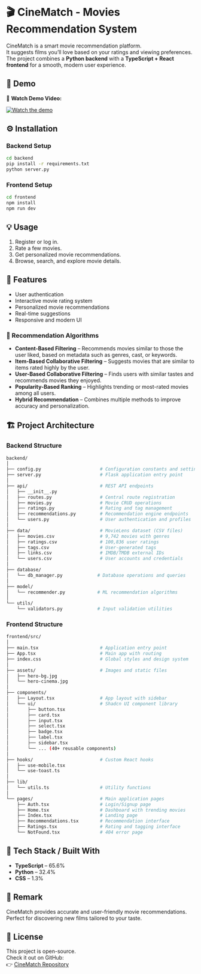 # 🎬 CineMatch - Movies Recommendation System

CineMatch is a smart movie recommendation platform.  
It suggests films you’ll love based on your ratings and viewing preferences.  
The project combines a **Python backend** with a **TypeScript + React frontend** for a smooth, modern user experience.

## 🚀 Demo

🎥 **Watch Demo Video:**  


[![Watch the demo](https://img.youtube.com/vi/JA2f-gHS7jg/hqdefault.jpg)](https://www.youtube.com/watch?v=JA2f-gHS7jg)



## ⚙️ Installation

### Backend Setup
```bash
cd backend
pip install -r requirements.txt
python server.py
```

### Frontend Setup
```bash
cd frontend
npm install
npm run dev
```

## 💡 Usage

1. Register or log in.  
2. Rate a few movies.  
3. Get personalized movie recommendations.  
4. Browse, search, and explore movie details.


## 🌟 Features

- User authentication  
- Interactive movie rating system  
- Personalized movie recommendations  
- Real-time suggestions  
- Responsive and modern UI  

### 🧠 Recommendation Algorithms

- **Content-Based Filtering** – Recommends movies similar to those the user liked, based on metadata such as genres, cast, or keywords.  
- **Item-Based Collaborative Filtering** – Suggests movies that are similar to items rated highly by the user.  
- **User-Based Collaborative Filtering** – Finds users with similar tastes and recommends movies they enjoyed.  
- **Popularity-Based Ranking** – Highlights trending or most-rated movies among all users.  
- **Hybrid Recommendation** – Combines multiple methods to improve accuracy and personalization.  

## 🏗️ Project Architecture

### Backend Structure
```bash
backend/
│
├── config.py                      # Configuration constants and settings
├── server.py                      # Flask application entry point
│
├── api/                           # REST API endpoints
│   ├── __init__.py
│   ├── routes.py                  # Central route registration
│   ├── movies.py                  # Movie CRUD operations
│   ├── ratings.py                 # Rating and tag management
│   ├── recommendations.py         # Recommendation engine endpoints
│   └── users.py                   # User authentication and profiles
│
├── data/                          # MovieLens dataset (CSV files)
│   ├── movies.csv                 # 9,742 movies with genres
│   ├── ratings.csv                # 100,836 user ratings
│   ├── tags.csv                   # User-generated tags
│   ├── links.csv                  # IMDB/TMDB external IDs
│   └── users.csv                  # User accounts and credentials
│
├── database/
│   └── db_manager.py             # Database operations and queries
│
├── model/
│   └── recommender.py            # ML recommendation algorithms
│
└── utils/
    └── validators.py             # Input validation utilities
```

### Frontend Structure

```bash
frontend/src/
│
├── main.tsx                       # Application entry point
├── App.tsx                        # Main app with routing
├── index.css                      # Global styles and design system
│
├── assets/                        # Images and static files
│   ├── hero-bg.jpg
│   └── hero-cinema.jpg
│
├── components/
│   ├── Layout.tsx                 # App layout with sidebar
│   └── ui/                        # Shadcn UI component library
│       ├── button.tsx
│       ├── card.tsx
│       ├── input.tsx
│       ├── select.tsx
│       ├── badge.tsx
│       ├── label.tsx
│       ├── sidebar.tsx
│       └── ... (40+ reusable components)
│
├── hooks/                         # Custom React hooks
│   ├── use-mobile.tsx
│   └── use-toast.ts
│
├── lib/
│   └── utils.ts                   # Utility functions
│
└── pages/                         # Main application pages
    ├── Auth.tsx                   # Login/Signup page
    ├── Home.tsx                   # Dashboard with trending movies
    ├── Index.tsx                  # Landing page
    ├── Recommendations.tsx        # Recommendation interface
    ├── Ratings.tsx                # Rating and tagging interface
    └── NotFound.tsx               # 404 error page
```

## 🧰 Tech Stack / Built With

- **TypeScript** – 65.6%  
- **Python** – 32.4%  
- **CSS** – 1.3%

## 📝 Remark

CineMatch provides accurate and user-friendly movie recommendations.  
Perfect for discovering new films tailored to your taste. 

## 📜 License

This project is open-source.  
Check it out on GitHub:  
👉 [CineMatch Repository](https://github.com/Hallous-Yassine/CineMatch-Movies_Recommendation_System)
















